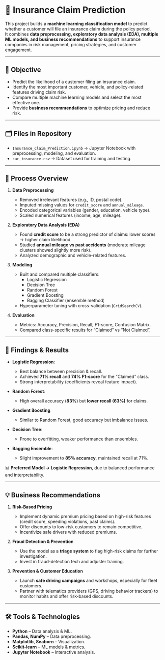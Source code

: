 # 🚗 Insurance Claim Prediction  

This project builds a **machine learning classification model** to predict whether a customer will file an insurance claim during the policy period.  
It combines **data preprocessing, exploratory data analysis (EDA), multiple ML models, and business recommendations** to support insurance companies in risk management, pricing strategies, and customer engagement.  

---

## 🎯 Objective  
- Predict the likelihood of a customer filing an insurance claim.  
- Identify the most important customer, vehicle, and policy-related features driving claim risk.  
- Compare multiple machine learning models and select the most effective one.  
- Provide **business recommendations** to optimize pricing and reduce risk.  

---

## 🗂️ Files in Repository  
- `Insurance_Claim_Prediction.ipynb` → Jupyter Notebook with preprocessing, modeling, and evaluation.  
- `car_insurance.csv` → Dataset used for training and testing. 

---

## 🔨 Process Overview  
1. **Data Preprocessing**  
   - Removed irrelevant features (e.g., ID, postal code).  
   - Imputed missing values for `credit_score` and `annual_mileage`.  
   - Encoded categorical variables (gender, education, vehicle type).  
   - Scaled numerical features (income, age, mileage).  

2. **Exploratory Data Analysis (EDA)**  
   - Found **credit score** to be a strong predictor of claims: lower scores → higher claim likelihood.  
   - Studied **annual mileage vs past accidents** (moderate mileage clusters showed slightly more risk).  
   - Analyzed demographic and vehicle-related features.  

3. **Modeling**  
   - Built and compared multiple classifiers:  
     - Logistic Regression  
     - Decision Tree  
     - Random Forest  
     - Gradient Boosting  
     - Bagging Classifier (ensemble method)  
   - Hyperparameter tuning with cross-validation (`GridSearchCV`).  

4. **Evaluation**  
   - Metrics: Accuracy, Precision, Recall, F1-score, Confusion Matrix.  
   - Compared class-specific results for “Claimed” vs “Not Claimed”.  

---

## 🔑 Findings & Results  
- **Logistic Regression**:  
  - Best balance between precision & recall.  
  - Achieved **71% recall** and **74% F1-score** for the "Claimed" class.  
  - Strong interpretability (coefficients reveal feature impact).  

- **Random Forest**:  
  - High overall accuracy (**83%**) but **lower recall (63%)** for claims.  

- **Gradient Boosting**:  
  - Similar to Random Forest, good accuracy but imbalance issues.  

- **Decision Tree**:  
  - Prone to overfitting, weaker performance than ensembles.  

- **Bagging Ensemble**:  
  - Slight improvement to **85% accuracy**, maintained recall at 71%.  

📊 **Preferred Model → Logistic Regression**, due to balanced performance and interpretability.  

---

## 💡 Business Recommendations  
1. **Risk-Based Pricing**  
   - Implement dynamic premium pricing based on high-risk features (credit score, speeding violations, past claims).  
   - Offer discounts to low-risk customers to remain competitive.  
   - Incentivize safe drivers with reduced premiums.  

2. **Fraud Detection & Prevention**  
   - Use the model as a **triage system** to flag high-risk claims for further investigation.  
   - Invest in fraud-detection tech and adjuster training.  

3. **Prevention & Customer Education**  
   - Launch **safe driving campaigns** and workshops, especially for fleet customers.  
   - Partner with telematics providers (GPS, driving behavior trackers) to monitor habits and offer risk-based discounts.  

---

## 🛠️ Tools & Technologies  
- **Python** – Data analysis & ML.  
- **Pandas, NumPy** – Data preprocessing.  
- **Matplotlib, Seaborn** – Visualization.  
- **Scikit-learn** – ML models & metrics.  
- **Jupyter Notebook** – Interactive analysis.  
